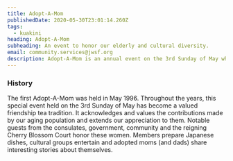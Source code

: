 ```yaml
---
title: Adopt-A-Mom
publishedDate: 2020-05-30T23:01:14.260Z
tags:
  - kuakini
heading: Adopt-A-Mom
subheading: An event to honor our elderly and cultural diversity.
email: community.services@jwsf.org
description: Adopt-A-Mom is an annual event on the 3rd Sunday of May where JWSF members celebrate the elderly women of Hawaii who deserve to be cherished and appreciated for invaluable role as a mother.
---
```


### History

The first Adopt-A-Mom was held in May 1996. Throughout the years, this special event held on the 3rd Sunday of May has become a valued friendship tea tradition. It acknowledges and values the contributions made by our aging population and extends our appreciation to them. Notable guests from the consulates, government, community and the reigning Cherry Blossom Court honor these women. Members prepare Japanese dishes, cultural groups entertain and adopted moms (and dads) share interesting stories about themselves.